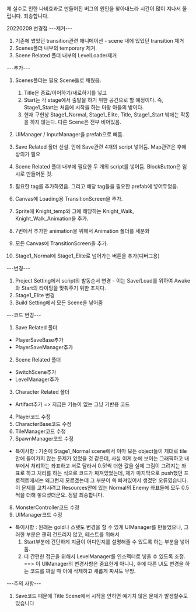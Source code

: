 제 실수로 인한 나비효과로 만들어진 버그의 원인을 찾아내느라 시간이 많이 지나서 올립니다. 죄송합니다.

20220209 변경점
---제거---
1. 기존에 썼었던 transition관련 애니메이션 - scene 내에 있었던 transition 제거
2. Scenes폴더 내부의 temporary 제거.
3. Scene Related 폴더 내부의 LevelLoader제거



---추가---
1. Scenes폴더는 필요 Scene들로 채웠음.
	1) Title은 종료/이어하기/새로하기를 넣고
	2) Start는 각 stage에서 출발을 하기 위한 공간으로 할 예정이다. 즉, Stage1_Start는 처음에 시작을 하는 마왕 아들의 방이다.
	3) 현재 구현상 Stage1_Normal, Stage1_Elite, Title, Stage1_Start 밖에는 작동을 하지 않는다. 다른 Scene은 전부 비어있음.

2. UIManager / InputManager을 prefab으로 빼둠.
3. Save Related 폴더 신설. 안에 Save관련 4개의 script 넣어둠. Map관련은 후에 상의가 필요
4. Scene Related 폴더 내부에 필요한 두 개의 script를 넣어둠. BlockButton은 임시로 만들어둔 것.
5. 필요한 tag를 추가하였음. 그리고 해당 tag들을 필요한 prefab에 넣어두었음.
6. Canvas에 Loading용 TransitionScreen을 추가.
7. Sprite에 Knight_temp와 그에 해당하는 Knight_Walk, Knight_Walk_Animation을 추가.
8. 7번에서 추가한 animation을 위해서 Animation 폴더를 세분화
9. 모든 Canvas에 TransitionScreen을 추가.
10. Stage1_Normal에 Stage1_Elite로 넘어가는 버튼을 추가(디버그용)



---변경---
1. Project Setting에서 script의 발동순서 변경 - 이는 Save/Load를 위하여 Awake와 Start의 타이밍을 맞춰주기 위한 조치다.
2. Stage1_Elite 변경
3. Build Setting에서 모든 Scene을 넣어줌



---코드 변경---
1. Save Related 폴더
 - PlayerSaveBase추가
 - PlayerSaveManager추가

2. Scene Related 폴더
 - SwitchScene추가
 - LevelManager추가

3. Character Related 폴더
 - Artifact추가 => 지금은 기능이 없는 그냥 기반용 코드

4. Player코드 수정
5. CharacterBase코드 수정
6. TileManager코드 수정
7. SpawnManager코드 수정
 - 특이사항 : 기존에 Stage1_Normal scene에서 아마 모든 object들이 제대로 tile안에 들어가지 않는 문제가 있었을 것 같은데,
   사실 이게 눈에 보이는 그래픽하고 내부에서 처리하는 좌표하고 서로 달라서 0.5f씩 더한 값을 실제 그림이 그려지는 좌표로 하고 처리를 하는 식으로 코드가 짜져있었는데, 
   제가 마지막으로 push했던 프로젝트에서는 왜그런지 모르겠는데 그 부분이 쏙 빠져있어서 생겼던 오류였습니다.
   이 문제를 고치시려고 Resources안에 있는 Normal의 Enemy 좌표들에 모두 0.5씩을 더해 놓으셨더군요.
   정말 죄송합니다.
8. MonsterController코드 수정
9. UIManager코드 수정
 - 특이사항 : 원래는 gold나 스탯도 변경을 할 수 있게 UIManager를 만들었으나, 그러한 부분은 괜히 건드리지 않고,
    테스트를 위해서
	1) Start부분에 간단하게 지금이 어디인지를 설명해줄 수 있도록 하는 부분을 넣어둠.
	2) 더 간편한 접근을 위해서 LevelManager를 인스펙터로 넣을 수 있도록 조정.
		==> 이 UIManager의 변경사항은 중요한게 아니니, 후에 다른 UI도 변경을 하는 코드를 짜실 때 아예 삭제하고 새롭게 짜셔도 무방.



---주의 사항---
1. Save코드 때문에 Title Scene에서 시작을 안하면 예기치 않은 문제가 발생할수도 있습니다
